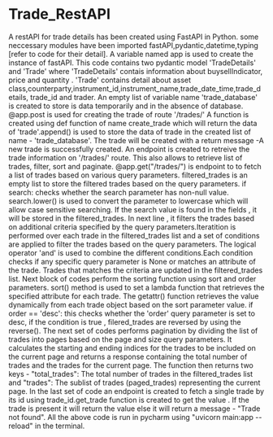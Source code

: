 # Trade_RestAPI
A restAPI for trade details has been created using FastAPI in Python.
some neccessary modules have been imported fastAPI,pydantic,datetime,typing [refer to code for their detail].
A variable named app is used to create the instance of fastAPI.
This code contains two pydantic model 'TradeDetails' and 'Trade' where 'TradeDetails' contais information about buysellIndicator, price and quantity . 'Trade' contains detail about asset class,counterparty,instrument_id,instrument_name,trade_date_time,trade_details, trade_id and trader.
An empty list of variable name 'trade_database' is created to store is data temporarily and in the absence of database.
@app.post is used for creating the trade of route '/trades/' A function is created using def function of name create_trade which will return the data of 'trade'.append() is used to store the data of trade in the created list of name - 'trade_database'. The trade will be created with a return message -A new  trade is  successfully created.
An endpoint is created to retreive the trade information on '/trades/' route. This also allows to retrieve list of trades, filter, sort and paginate.
@app.get("/trades/") is endpoint to to fetch a list of trades based on various query parameters.
filtered_trades is an empty list to store the filtered trades based on the query parameters.
if search: checks whether the search parameter has non-null value. search.lower() is used to convert the parameter to lowercase which will allow case sensitive searching. If the search value is found in the fields , it will be stored in the filtered_trades.
In next line , it filters the trades based on additional criteria specified by the query parameters.Iteratition is performed  over each trade in the filtered_trades list and a set of conditions are applied to filter the trades based on the query parameters.
The logical operator 'and' is used to combine the different conditions.Each condition checks if any specific query parameter is None or matches an attribute of the trade.  Trades that matches the criteria are updated in the filtered_trades list.
Next block of codes perform the sorting function using sort and order parameters.
sort() method is used to set a lambda function that retrieves the specified attribute for each trade. The getattr() function retrieves the  value dynamically from each trade object based on the sort parameter value. 
if order == 'desc': this checks whether the 'order' query parameter is set to desc, if the condition is true , filered_trades are reversed by using the reverse().
The next set of codes performs pagination by dividing the list of trades into pages based on the page and size query parameters. It calculates the starting and ending indices for the trades to be included on the current page and returns a response containing the total number of trades and the trades for the current page.
The function then returns two keys - "total_trades": The total number of trades in the filtered_trades list and "trades": The sublist of trades (paged_trades) representing the current page.
In the last set of code an endpoint is created to fetch a single trade by its id using trade_id.get_trade function is created to get the value . If the trade is present it will return the value else it will return a message - "Trade not found".
All the above code is run in pycharm using "uvicorn main:app --reload" in the terminal.

